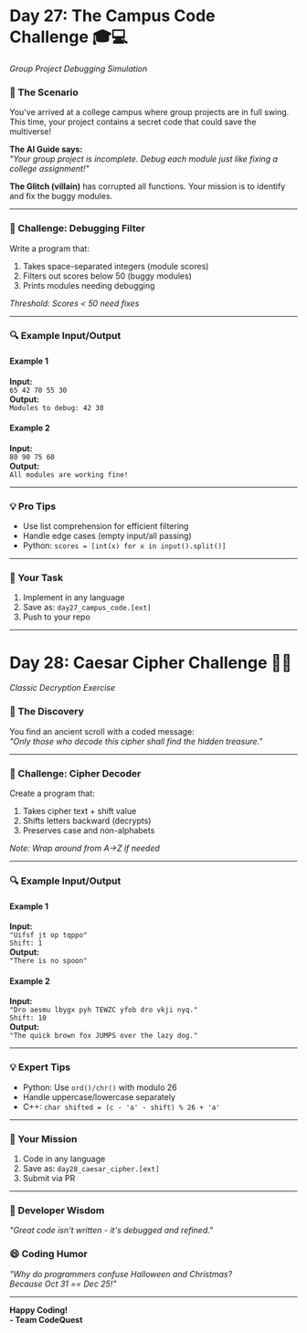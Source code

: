 
# **Day 27: The Campus Code Challenge** 🎓💻  
*Group Project Debugging Simulation*

### **📜 The Scenario**  
You've arrived at a college campus where group projects are in full swing. This time, your project contains a secret code that could save the multiverse!

**The AI Guide says:**  
*"Your group project is incomplete. Debug each module just like fixing a college assignment!"*

**The Glitch (villain)** has corrupted all functions. Your mission is to identify and fix the buggy modules.

---

### **🎯 Challenge: Debugging Filter**  
Write a program that:  
1. Takes space-separated integers (module scores)  
2. Filters out scores below 50 (buggy modules)  
3. Prints modules needing debugging  

*Threshold: Scores < 50 need fixes*

---

### **🔍 Example Input/Output**

#### **Example 1**  
**Input:**  
`65 42 70 55 30`  
**Output:**  
`Modules to debug: 42 30`

#### **Example 2**  
**Input:**  
`80 90 75 60`  
**Output:**  
`All modules are working fine!`

---

### **💡 Pro Tips**  
- Use list comprehension for efficient filtering  
- Handle edge cases (empty input/all passing)  
- Python: `scores = [int(x) for x in input().split()]`

---

### **📝 Your Task**  
1. Implement in any language  
2. Save as: `day27_campus_code.[ext]`  
3. Push to your repo  

---

# **Day 28: Caesar Cipher Challenge** 🔐✨  
*Classic Decryption Exercise*

### **📜 The Discovery**  
You find an ancient scroll with a coded message:  
*"Only those who decode this cipher shall find the hidden treasure."*

---

### **🎯 Challenge: Cipher Decoder**  
Create a program that:  
1. Takes cipher text + shift value  
2. Shifts letters backward (decrypts)  
3. Preserves case and non-alphabets  

*Note: Wrap around from A->Z if needed*

---

### **🔍 Example Input/Output**

#### **Example 1**  
**Input:**  
`"Uifsf jt op tqppo"`  
`Shift: 1`  
**Output:**  
`"There is no spoon"`

#### **Example 2**  
**Input:**  
`"Dro aesmu lbygx pyh TEWZC yfob dro vkji nyq."`  
`Shift: 10`  
**Output:**  
`"The quick brown fox JUMPS over the lazy dog."`

---

### **💡 Expert Tips**  
- Python: Use `ord()/chr()` with modulo 26  
- Handle uppercase/lowercase separately  
- C++: `char shifted = (c - 'a' - shift) % 26 + 'a'`

---

### **📝 Your Mission**  
1. Code in any language  
2. Save as: `day28_caesar_cipher.[ext]`  
3. Submit via PR  

---

### **🌟 Developer Wisdom**  
*"Great code isn't written - it's debugged and refined."*

### **😄 Coding Humor**  
*"Why do programmers confuse Halloween and Christmas?  
Because Oct 31 == Dec 25!"*

---

**Happy Coding!**  
**- Team CodeQuest**  


